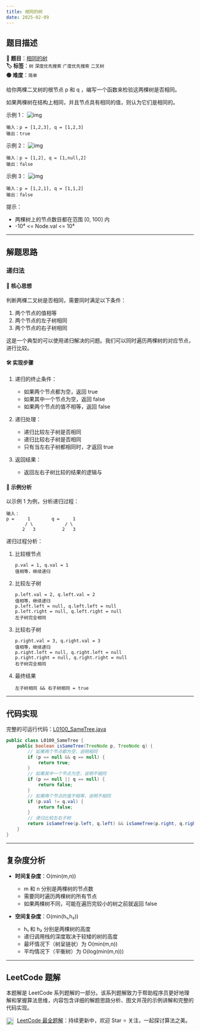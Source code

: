 ```yaml
---
title: 相同的树
date: 2025-02-09
---
```


## 题目描述

**🔗 题目**：[相同的树](https://leetcode.cn/problems/same-tree/)  
**🏷️ 标签**：`树` `深度优先搜索` `广度优先搜索` `二叉树`  
**🟢 难度**：`简单`  

给你两棵二叉树的根节点 p 和 q ，编写一个函数来检验这两棵树是否相同。

如果两棵树在结构上相同，并且节点具有相同的值，则认为它们是相同的。

示例 1：
![img](https://assets.leetcode.com/uploads/2020/12/20/ex1.jpg)
```
输入：p = [1,2,3], q = [1,2,3]
输出：true
```

示例 2：
![img](https://assets.leetcode.com/uploads/2020/12/20/ex2.jpg)
```
输入：p = [1,2], q = [1,null,2]
输出：false
```

示例 3：
![img](https://assets.leetcode.com/uploads/2020/12/20/ex3.jpg)
```
输入：p = [1,2,1], q = [1,1,2]
输出：false
```

提示：
- 两棵树上的节点数目都在范围 [0, 100] 内
- -10⁴ <= Node.val <= 10⁴

---

## 解题思路
### 递归法

#### 📝 核心思想
判断两棵二叉树是否相同，需要同时满足以下条件：
1. 两个节点的值相等
2. 两个节点的左子树相同
3. 两个节点的右子树相同

这是一个典型的可以使用递归解决的问题。我们可以同时遍历两棵树的对应节点，进行比较。

#### 🛠️ 实现步骤
1. 递归的终止条件：
   - 如果两个节点都为空，返回 true
   - 如果其中一个节点为空，返回 false
   - 如果两个节点的值不相等，返回 false

2. 递归处理：
   - 递归比较左子树是否相同
   - 递归比较右子树是否相同
   - 只有当左右子树都相同时，才返回 true

3. 返回结果：
   - 返回左右子树比较的结果的逻辑与

#### 🧩 示例分析
以示例 1 为例，分析递归过程：
```
输入：
p =     1        q =     1
       / \            / \
      2   3          2   3
```

递归过程分析：

1. 比较根节点
   ```
   p.val = 1, q.val = 1
   值相等，继续递归
   ```

2. 比较左子树
   ```
   p.left.val = 2, q.left.val = 2
   值相等，继续递归
   p.left.left = null, q.left.left = null
   p.left.right = null, q.left.right = null
   左子树完全相同
   ```

3. 比较右子树
   ```
   p.right.val = 3, q.right.val = 3
   值相等，继续递归
   p.right.left = null, q.right.left = null
   p.right.right = null, q.right.right = null
   右子树完全相同
   ```

4. 最终结果
   ```
   左子树相同 && 右子树相同 = true
   ```

---

## 代码实现

完整的可运行代码：[L0100_SameTree.java](../src/main/java/L0100_SameTree.java)

```java
public class L0100_SameTree {
    public boolean isSameTree(TreeNode p, TreeNode q) {
        // 如果两个节点都为空，说明相同
        if (p == null && q == null) {
            return true;
        }
        // 如果其中一个节点为空，说明不相同
        if (p == null || q == null) {
            return false;
        }
        // 如果两个节点的值不相等，说明不相同
        if (p.val != q.val) {
            return false;
        }
        // 递归比较左右子树
        return isSameTree(p.left, q.left) && isSameTree(p.right, q.right);
    }
}
```

---

## 复杂度分析

- **时间复杂度**：O(min(m,n))
  - m 和 n 分别是两棵树的节点数
  - 需要同时遍历两棵树的所有节点
  - 如果两棵树不同，可能在遍历完较小的树之前就返回 false

- **空间复杂度**：O(min(h₁,h₂))
  - h₁ 和 h₂ 分别是两棵树的高度
  - 递归调用栈的深度取决于较矮的树的高度
  - 最坏情况下（树呈链状）为 O(min(m,n))
  - 平均情况下（平衡树）为 O(log(min(m,n)))

---

## LeetCode 题解

本题解是 LeetCode 系列题解的一部分。该系列题解致力于帮助程序员更好地理解和掌握算法思维，内容包含详细的解题思路分析、图文并茂的示例讲解和完整的代码实现。

<img src="https://github.githubassets.com/images/modules/logos_page/GitHub-Mark.png" alt="GitHub" width="20" style="vertical-align: middle; margin-right: 5px"> [LeetCode 最全题解](https://github.com/LjyYano/LeetCode)：持续更新中，欢迎 Star ⭐️ 关注，一起探讨算法之美。 